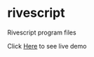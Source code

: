 # rivescript
Rivescript program files


Click [Here](https://kind-rivescript.netlify.app/) to see live demo